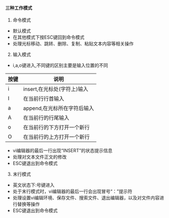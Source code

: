 #### 三种工作模式
1. 命令模式

  - 默认模式
  - 在其他模式下按ESC键回到命令模式
  - 处理光标移动、跳转、删除、复制、粘贴文本内容等相关操作
  
2. 输入模式

  - i,a,o键进入,不同键的区别主要是输入位置的不同
  
  |按键|说明|
  |---|---|
  |i|insert,在光标处(字符上)输入|
  |I|在当前行行首输入|
  |a|append,在光标所在字符后输入|
  |A|在当前行的行尾输入|
  |o|在当前行的下方打开一个新行|
  |O|在当前行的上方打开一个新行|
  
  
  - vi编辑器的最后一行出现“INSERT”的状态提示信息
  - 处理对文本文件正文的修改
  - ESC键退出到命令模式
  
3. 末行模式

  - 英文状态下:号键进入
  - 处于末行模式时，vi编辑器的最后一行会出现冒号“：”提示符
  - 处理设置vi编辑环境、保存文件、搜索文件、退出编辑器，以及对文件内容进行替换等操作
  - ESC键退出到命令模式


